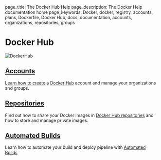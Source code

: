 page_title: The Docker Hub Help
page_description: The Docker Help documentation home
page_keywords: Docker, docker, registry, accounts, plans, Dockerfile, Docker Hub, docs, documentation, accounts, organizations, repositories, groups

# Docker Hub

![DockerHub](/docker-hub/hub.png)

## [Accounts](accounts/)

[Learn how to create](accounts/) a [Docker Hub](https://hub.docker.com)
account and manage your organizations and groups.

## [Repositories](repos/)

Find out how to share your Docker images in [Docker Hub
repositories](repos/) and how to store and manage private images.

## [Automated Builds](builds/)

Learn how to automate your build and deploy pipeline with [Automated
Builds](builds/)

